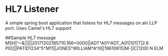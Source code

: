 # HL7 Listener

A simple spring boot application that listens for HL7 messages on aln LLP port. Uses Camel's HL7 support

##Sample HL7 message
MSH|^~\&|||||20171202185710.166+0000||ADT^A01^ADT_A01|101|T|2.6
PID|||PATID1234^5^M11||JONES^WILLIAM^A^III||19610615|M-||C|1200 N ELM